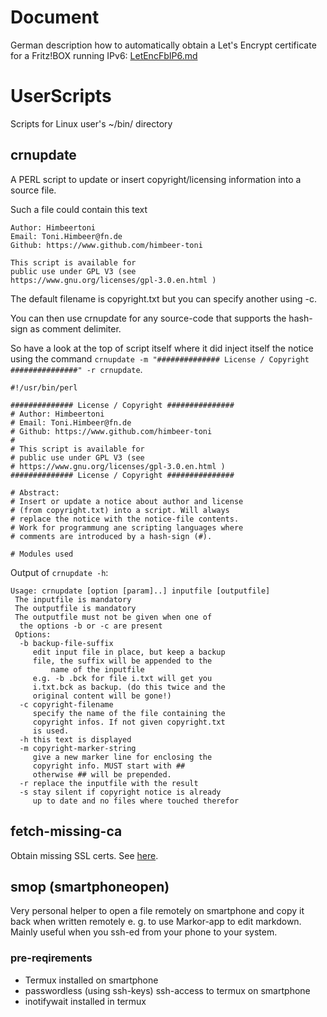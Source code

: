 # Document
German description how to automatically obtain a Let's Encrypt
certificate for a Fritz!BOX running IPv6: 
[LetEncFbIP6.md](LetEncFbIP6.md)

# UserScripts
Scripts for Linux user's ~/bin/ directory

## crnupdate
A PERL script to update or insert copyright/licensing
information into a source file.

Such a file could contain this text
```
Author: Himbeertoni
Email: Toni.Himbeer@fn.de
Github: https://www.github.com/himbeer-toni

This script is available for
public use under GPL V3 (see
https://www.gnu.org/licenses/gpl-3.0.en.html )
```
The default filename is copyright.txt but you can 
specify another using -c.

You can then use crnupdate for any source-code that supports the hash-sign as comment delimiter.

So have a look at the top of script itself 
where it did 
inject itself the notice using the command
`crnupdate -m "############## License / Copyright ###############" -r crnupdate`.
```
#!/usr/bin/perl

############## License / Copyright ###############
# Author: Himbeertoni
# Email: Toni.Himbeer@fn.de
# Github: https://www.github.com/himbeer-toni
# 
# This script is available for
# public use under GPL V3 (see
# https://www.gnu.org/licenses/gpl-3.0.en.html )
############## License / Copyright ###############

# Abstract:
# Insert or update a notice about author and license
# (from copyright.txt) into a script. Will always 
# replace the notice with the notice-file contents.
# Work for programmung ane scripting languages where
# comments are introduced by a hash-sign (#).

# Modules used
```
Output of `crnupdate -h`:
```
Usage: crnupdate [option [param]..] inputfile [outputfile]
 The inputfile is mandatory
 The outputfile is mandatory
 The outputfile must not be given when one of
  the options -b or -c are present
 Options:
  -b backup-file-suffix
     edit input file in place, but keep a backup
     file, the suffix will be appended to the
		 name of the inputfile
     e.g. -b .bck for file i.txt will get you
     i.txt.bck as backup. (do this twice and the
     original content will be gone!)
  -c copyright-filename
     specify the name of the file containing the
     copyright infos. If not given copyright.txt
     is used.
  -h this text is displayed
  -m copyright-marker-string
     give a new marker line for enclosing the
     copyright info. MUST start with ##
     otherwise ## will be prepended.
  -r replace the inputfile with the result
  -s stay silent if copyright notice is already
     up to date and no files where touched therefor
```

## fetch-missing-ca
Obtain missing SSL certs. See [here](fetch-missing-ca.md).

## smop (**sm**artphone**op**en)

Very personal helper
  to open a file remotely on smartphone and
  copy it back when written remotely
  e. g. to use Markor-app to edit markdown.
  Mainly useful when you ssh-ed from your
  phone to your system.
### pre-reqirements
  - Termux installed on smartphone
  - passwordless (using ssh-keys) ssh-access to termux on smartphone
  - inotifywait installed in termux

